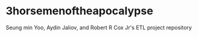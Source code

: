 # 3horsemenoftheapocalypse
Seung min Yoo, Aydin Jaliov, and Robert R Cox Jr's ETL project repository
